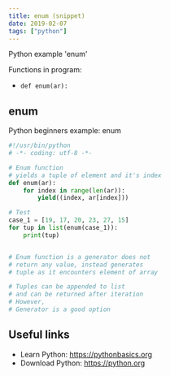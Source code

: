 ```yaml
---
title: enum (snippet)
date: 2019-02-07
tags: ["python"]
---
```

Python example 'enum'

Functions in program: 
* `def enum(ar):`

## enum

Python beginners example: enum

```python
#!/usr/bin/python
# -*- coding: utf-8 -*-

# Enum function
# yields a tuple of element and it's index
def enum(ar):
	for index in range(len(ar)):
		yield((index, ar[index]))

# Test
case_1 = [19, 17, 20, 23, 27, 15]
for tup in list(enum(case_1)):
	print(tup)


# Enum function is a generator does not 
# return any value, instead generates
# tuple as it encounters element of array

# Tuples can be appended to list
# and can be returned after iteration
# However,
# Generator is a good option


```

## Useful links

- Learn Python: https://pythonbasics.org
- Download Python: https://python.org
